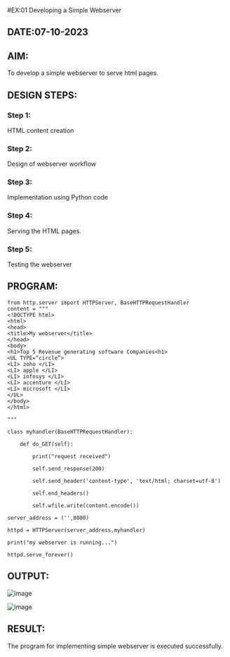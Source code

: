 #EX:01 Developing a Simple Webserver
## DATE:07-10-2023
## AIM:
To develop a simple webserver to serve html pages.
## DESIGN STEPS:
### Step 1: 
HTML content creation
### Step 2:
Design of webserver workflow
### Step 3:
Implementation using Python code
### Step 4:
Serving the HTML pages.
### Step 5:
Testing the webserver

## PROGRAM:
```
from http.server import HTTPServer, BaseHTTPRequestHandler
content = """
<!DOCTYPE html>
<html>
<head>
<title>My webserver</title>
</head>
<body>
<h1>Top 5 Revenue generating software Companies<h1>
<UL TYPE=“circle”>
<LI> zoho </LI>		
<LI> apple </LI>
<LI> infosys </LI>
<LI> accenture </LI>
<LI> microsoft </LI>
</UL>
</body>
</html>

"""

class myhandler(BaseHTTPRequestHandler):

    def do_GET(self):

        print("request received")

        self.send_response(200)

        self.send_header('content-type', 'text/html; charset=utf-8')

        self.end_headers()

        self.wfile.write(content.encode())

server_address = ('',8000)

httpd = HTTPServer(server_address,myhandler)

print("my webserver is running...")

httpd.serve_forever()

```

## OUTPUT:

![image](https://github.com/sanjay3061/simplewebserver/assets/121215929/5561a52f-3c8f-4795-8b78-08fbccebf315)

![image](https://github.com/sanjay3061/simplewebserver/assets/121215929/d1c418ec-9a31-4f03-b66f-2f4fc765aa75)



## RESULT:
The program for implementing simple webserver is executed successfully.
